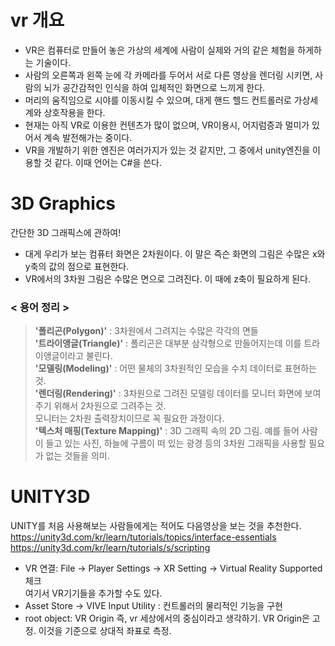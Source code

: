 vr 개요
========
* VR은 컴퓨터로 만들어 놓은 가상의 세계에 사람이 실제와 거의 같은 체험을 하게하는 기술이다.
* 사람의 오른쪽과 왼쪽 눈에 각 카메라를 두어서 서로 다른 영상을 렌더링 시키면, 사람의 뇌가 공간감적인 인식을 하여 입체적인 화면으로 느끼게 한다.
* 머리의 움직임으로 시야를 이동시킬 수 있으며, 대게 핸드 헬드 컨트롤러로 가상세계와 상호작용을 한다.
* 현재는 아직 VR로 이용한 컨텐츠가 많이 없으며, VR이용시, 어지럼증과 멀미가 있어서 계속 발전해가는 중이다.
* VR을 개발하기 위한 엔진은 여러가지가 있는 것 같지만, 그 중에서 unity엔진을 이용할 것 같다. 이때 언어는 C#을 쓴다.


3D Graphics
===========
간단한 3D 그래픽스에 관하여!

* 대게 우리가 보는 컴퓨터 화면은 2차원이다. 이 말은 즉슨 화면의 그림은 수많은 x와 y축의 값의 점으로 표현한다.
* VR에서의 3차원 그림은 수많은 면으로 그려진다. 이 때에 z축이 필요하게 된다.



### < 용어 정리 >
> **'폴리곤(Polygon)'** :  3차원에서 그려지는 수많은 각각의 면들\
**'트라이앵글(Triangle)'** : 폴리곤은 대부분 삼각형으로 만들어지는데 이를 트라이앵글이라고 불린다.\
**'모델링(Modeling)'** : 어떤 물체의 3차원적인 모습을 수치 데이터로 표현하는 것.\
**'렌더링(Rendering)'** : 3차원으로 그려진 모델링 데이터를 모니터 화면에 보여주기 위해서 2차원으로 그려주는 것.\
모니터는 2차원 출력장치이므로 꼭 필요한 과정이다. \
**'텍스처 매핑(Texture Mapping)'** : 3D 그래픽 속의 2D 그림. 예를 들어 사람이 들고 있는 사진, 하늘에 구름이 떠 있는 광경 등의 3차원 그래픽을 사용할 필요가 없는 것들을 의미.

UNITY3D
========
UNITY를 처음 사용해보는 사람들에게는 적어도 다음영상을 보는 것을 추천한다.\
https://unity3d.com/kr/learn/tutorials/topics/interface-essentials
https://unity3d.com/kr/learn/tutorials/s/scripting

- VR 연결: File -> Player Settings -> XR Setting -> Virtual Reality Supported 체크\
여기서 VR기기들을 추가할 수도 있다.
- Asset Store -> VIVE Input Utility : 컨트롤러의 물리적인 기능을 구현
- root object: VR Origin 즉, vr 세상에서의 중심이라고 생각하기. VR Origin은 고정. 이것을 기준으로 상대적 좌표로 측정.